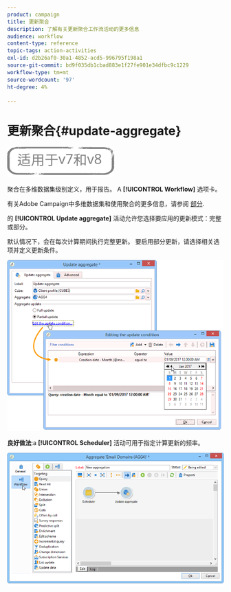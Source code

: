 ```yaml
---
product: campaign
title: 更新聚合
description: 了解有关更新聚合工作流活动的更多信息
audience: workflow
content-type: reference
topic-tags: action-activities
exl-id: d2b26af0-30a1-4852-acd5-996795f198a1
source-git-commit: bd9f035db1cbad883e1f27fe901e34dfbc9c1229
workflow-type: tm+mt
source-wordcount: '97'
ht-degree: 4%

---
```


# 更新聚合{#update-aggregate}

![](../../assets/common.svg)

聚合在多维数据集级别定义，用于报告。 A **[!UICONTROL Workflow]** 选项卡。

有关Adobe Campaign中多维数据集和使用聚合的更多信息，请参阅 [部分](../../reporting/using/concepts-and-methodology.md#calculating-and-using-aggregates).

的 **[!UICONTROL Update aggregate]** 活动允许您选择要应用的更新模式：完整或部分。

默认情况下，会在每次计算期间执行完整更新。 要启用部分更新，请选择相关选项并定义更新条件。

![](assets/s_advuser_cube_agregate_05.png)

**良好做法**:a **[!UICONTROL Scheduler]** 活动可用于指定计算更新的频率。

![](assets/s_advuser_cube_agregate_04.png)
